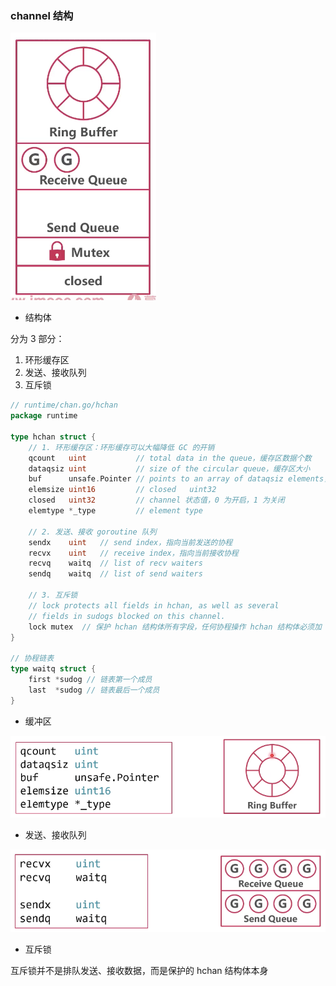 ### channel 结构

![channel 结构](images/001_channel结构.png)

* 结构体

分为 3 部分：

1. 环形缓存区
2. 发送、接收队列
3. 互斥锁

```go
// runtime/chan.go/hchan
package runtime

type hchan struct {
	// 1. 环形缓存区：环形缓存可以大幅降低 GC 的开销
	qcount   uint           // total data in the queue，缓存区数据个数
	dataqsiz uint           // size of the circular queue，缓存区大小
	buf      unsafe.Pointer // points to an array of dataqsiz elements，缓存区
	elemsize uint16         // closed   uint32
	closed   uint32         // channel 状态值，0 为开启，1 为关闭
	elemtype *_type         // element type
	
	// 2. 发送、接收 goroutine 队列
	sendx    uint   // send index，指向当前发送的协程
	recvx    uint   // receive index，指向当前接收协程
	recvq    waitq  // list of recv waiters
	sendq    waitq  // list of send waiters

    // 3. 互斥锁
	// lock protects all fields in hchan, as well as several
	// fields in sudogs blocked on this channel.
	lock mutex  // 保护 hchan 结构体所有字段，任何协程操作 hchan 结构体必须加 mutex 锁
}

// 协程链表
type waitq struct {
	first *sudog // 链表第一个成员
	last  *sudog // 链表最后一个成员
}
```


* 缓冲区

![缓存区结构](images/002_缓存区.png)


* 发送、接收队列

![发送、接收队列](images/003_发送接收队列.png)


* 互斥锁

互斥锁并不是排队发送、接收数据，而是保护的 hchan 结构体本身
